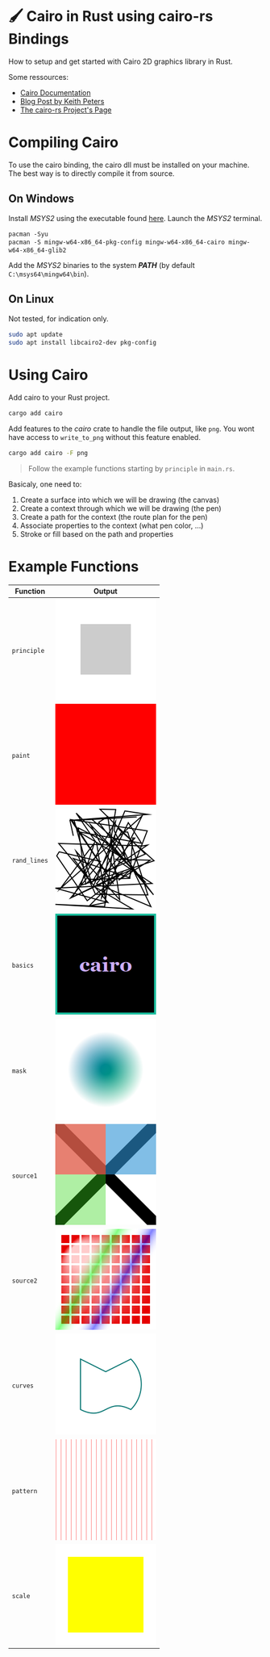 # 🖌️ Cairo in Rust using cairo-rs Bindings

How to setup and get started with Cairo 2D graphics library in Rust.

Some ressources:

* [Cairo Documentation](https://www.cairographics.org/documentation/)
* [Blog Post by Keith Peters](https://medium.com/@bit101/intro-to-cairo-graphics-in-rust-35470a6aed86)
* [The cairo-rs Project's Page](https://gtk-rs.org/gtk-rs-core/stable/latest/docs/cairo/)

# Compiling Cairo

To use the cairo binding, the cairo dll must be installed on your machine. The best way is to directly compile it from source.

## On Windows

Install *MSYS2* using the executable found [here](https://www.msys2.org/). Launch the *MSYS2* terminal.

````MSYS2
pacman -Syu
pacman -S mingw-w64-x86_64-pkg-config mingw-w64-x86_64-cairo mingw-w64-x86_64-glib2
````

Add the *MSYS2* binaries to the system **_PATH_** (by default `C:\msys64\mingw64\bin`).

## On Linux

Not tested, for indication only.

````sh
sudo apt update
sudo apt install libcairo2-dev pkg-config
````

# Using Cairo

Add cairo to your Rust project.

````sh
cargo add cairo
````

Add features to the *cairo* crate to handle the file output, like `png`. You wont have access to `write_to_png` without this feature enabled.

````sh
cargo add cairo -F png
````

> Follow the example functions starting by `principle` in ``main.rs``.

Basicaly, one need to:

1. Create a surface into which we will be drawing (the canvas)
2. Create a context through which we will be drawing (the pen)
3. Create a path for the context (the route plan for the pen)
4. Associate properties to the context (what pen color, ...)
5. Stroke or fill based on the path and properties

# Example Functions

| Function | Output |
| -------- | ------ |
| `principle` | ![principle output](example_output/principle.png) |
| `paint` | ![paint output](example_output/paint.png) |
| `rand_lines` | ![rand lines output](example_output/rand_lines.png) |
| `basics` | ![basics output](example_output/basics.png) |
| `mask` | ![mask output](example_output/mask.png) |
| `source1` | ![source1](example_output/source1.png) |
| `source2` | ![source2](example_output/source2.png) |
| `curves` | ![curves](example_output/curves.png) |
| `pattern` | ![pattern](example_output/pattern.png) |
| `scale` | ![scale](example_output/scale.png) |
